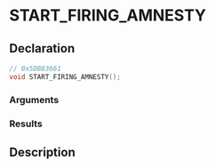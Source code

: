 # START_FIRING_AMNESTY

## Declaration
```cpp
// 0x5DB83661
void START_FIRING_AMNESTY();
```

### Arguments

### Results

## Description
